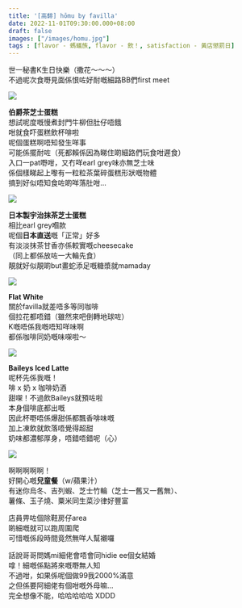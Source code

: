 ```yaml
---
title: '[高馡] hōmu by favilla'
date: 2022-11-01T09:30:00.000+08:00
draft: false
images: ["/images/homu.jpg"]
tags : [flavor - 螞蟻族, flavor - 飲！, satisfaction - 黃店懲罰日]
---
```


世一秘書K生日快樂（撒花～～～）  
不過呢次食嘢見面係恨咗好耐嘅細路BB們first meet  

![](/images/homu1.jpg)

**伯爵茶芝士蛋糕**  
想試呢度嘅慢煮封門牛柳但肚仔唔餓  
咁就食吓蛋糕飲杯啡啦  
呢個蛋糕啊唔知發生咩事  
可能係擺耐咗（死都賴係因為睇住啲細路們玩食咁遲食）  
入口一pat嘢咁，又冇咩earl grey味亦無芝士味  
係個樣睇起上嚟有一粒粒茶葉碎蛋糕形狀嘅物體  
搞到好似唔知食咗啲咩落肚咁...  

![](/images/homu2.jpg)

**日本製宇治抹茶芝士蛋糕**  
相比earl grey嗰款  
呢個**日本直送**嘅「正常」好多  
有淡淡抹茶甘香亦係較實嘅cheesecake  
（同上都係放咗一大輪先食）  
靚就好似靚啲but畫蛇添足嘅糖漿就mamaday  

![](/images/homu.jpg)

**Flat White**  
關於favilla就差唔多等同咖啡  
個拉花都唔錯（雖然來吧倒轉地球咗）  
K嘅唔係我嘅唔知咩味啊  
都係咖啡同奶嘅味㗎啦～  

![](/images/homu3.jpg)

**Baileys Iced Latte**  
呢杯先係我嘅！  
啡 x 奶 x 咖啡奶酒  
甜㗎！不過飲Baileys就預咗啦  
本身個啡底都出嘅  
因此杯嘢唔係爆甜係都飄香啡味嘅  
加上凍飲就飲落唔覺得超甜  
奶味都濃郁厚身，唔錯唔錯呢（心）  

![](/images/homu4.jpg)

啊啊啊啊啊！  
好開心嘅**兒童餐**（w/蘋果汁）  
有迷你烏冬、吉列蝦、芝士竹輪（芝士一舊又一舊無）、  
薯條、玉子燒、粟米同生菜沙律好豐富  
  
店員畀咗個除鞋房仔area  
啲細嘅就可以跑周圍爬    
可惜嘅係段時間竟然無咩人幫襯囉  

話說哥哥問媽mi細佬會唔會同hidie ee個女結婚    
嗱！細嘅係點將來嘅嘢無人知  
不過咁，如果係呢個做99我2000%滿意  
之但係要阿細佬有個咁嘅外母嘛...  
完全想像不能，哈哈哈哈哈 XDDD  
